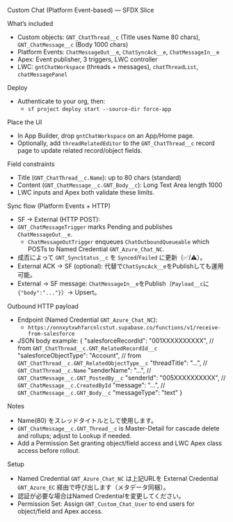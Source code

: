 Custom Chat (Platform Event-based) — SFDX Slice

What’s included
- Custom objects: `GNT_ChatThread__c` (Title uses Name 80 chars), `GNT_ChatMessage__c` (Body 1000 chars)
- Platform Events: `ChatMessageOut__e`, `ChatSyncAck__e`, `ChatMessageIn__e`
- Apex: Event publisher, 3 triggers, LWC controller
- LWC: `gntChatWorkspace` (threads + messages), `chatThreadList`, `chatMessagePanel`

Deploy
- Authenticate to your org, then:
  - `sf project deploy start --source-dir force-app`

Place the UI
- In App Builder, drop `gntChatWorkspace` on an App/Home page.
- Optionally, add `threadRelatedEditor` to the `GNT_ChatThread__c` record page to update related record/object fields.

Field constraints
- Title (`GNT_ChatThread__c.Name`): up to 80 chars (standard)
- Content (`GNT_ChatMessage__c.GNT_Body__c`): Long Text Area length 1000
- LWC inputs and Apex both validate these limits.

Sync flow (Platform Events + HTTP)
- SF → External (HTTP POST):
- `GNT_ChatMessageTrigger` marks Pending and publishes `ChatMessageOut__e`.
  - `ChatMessageOutTrigger` enqueues `ChatOutboundQueueable` which POSTs to Named Credential `GNT_Azure_Chat_NC`.
- 成否によって `GNT_SyncStatus__c` を `Synced`/`Failed` に更新（✅/⚠️）。
- External ACK → SF (optional): 代替で`ChatSyncAck__e`をPublishしても運用可能。
- External → SF message: `ChatMessageIn__e`をPublish（`Payload__c`に`{"body":"..."}`）→ Upsert。

Outbound HTTP payload
- Endpoint (Named Credential `GNT_Azure_Chat_NC`):
  - `https://onnxytxwhfarcnlcstut.supabase.co/functions/v1/receive-from-salesforce`
- JSON body example:
  {
    "salesforceRecordId": "001XXXXXXXXXX",          // from `GNT_ChatThread__c.GNT_RelatedRecordId__c`
    "salesforceObjectType": "Account",               // from `GNT_ChatThread__c.GNT_RelatedObjectType__c`
    "threadTitle": "...",                            // `GNT_ChatThread__c.Name`
    "senderName": "...",                             // `GNT_ChatMessage__c.GNT_PostedBy__c`
    "senderId": "005XXXXXXXXXX",                     // `GNT_ChatMessage__c.CreatedById`
    "message": "...",                                 // `GNT_ChatMessage__c.GNT_Body__c`
    "messageType": "text"
  }

Notes
- Name(80) をスレッドタイトルとして使用します。
- `GNT_ChatMessage__c.GNT_Thread__c` is Master-Detail for cascade delete and rollups; adjust to Lookup if needed.
- Add a Permission Set granting object/field access and LWC Apex class access before rollout.

Setup
- Named Credential `GNT_Azure_Chat_NC` は上記URLを External Credential `GNT_Azure_EC` 経由で呼び出します（メタデータ同梱）。
- 認証が必要な場合はNamed Credentialを変更してください。
- Permission Set: Assign `GNT_Custom_Chat_User` to end users for object/field and Apex access.
